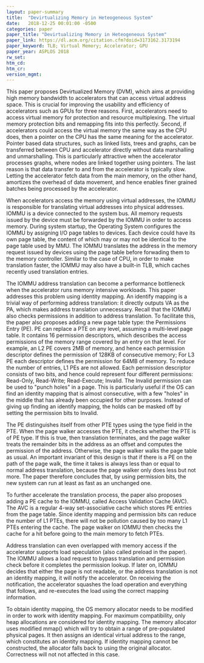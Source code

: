 ```yaml
---
layout: paper-summary
title:  "Devirtualizing Memory in Heteogeneous System"
date:   2018-12-25 00:01:00 -0500
categories: paper
paper_title: "Devirtualizing Memory in Heteogeneous System"
paper_link: https://dl.acm.org/citation.cfm?doid=3173162.3173194
paper_keyword: TLB; Virtual Memory; Accelerator; GPU
paper_year: ASPLOS 2018
rw_set: 
htm_cd: 
htm_cr: 
version_mgmt: 
---
```


This paper proposes Devirtualized Memory (DVM), which aims at providing high memory bandwidth to accelerators that
can access virtual address space. This is crucial for improving the usability and efficiency of accelerators 
such as GPUs for three reasons. First, accelerators need to access virtual memory for protection and resource 
multiplexing. The virtual memory protection bits and remapping fits into this perfectly. Second, if accelerators could 
access the virtual memory the same way as the CPU does, then a pointer on the CPU has the same meaning for the accelerator. 
Pointer based data structures, such as linked lists, trees and graphs, can be transferred between CPU and accelerator 
directly without data marshalling and unmarshalling. This is particularly attractive when the accelerator processes 
graphs, where nodes are linked together using pointers. The last reason is that data transfer to and from the accelerator
is typically slow. Letting the accelerator fetch data from the main memory, on the other hand, amortizes the overhead
of data movement, and hence enables finer grained batches being processed by the accelerator. 

When accelerators access the memory using virtual addresses, the IOMMU is responsible for translating virtual addresses
into physical addresses. IOMMU is a device connected to the system bus. All memory requests issued by the device must
be forwarded by the IOMMU in order to access memory. During system startup, the Operating System configures the IOMMU
by assigning I/O page tables to devices. Each device could have its own page table, the content of which may or may not be 
identical to the page table used by MMU. The IOMMU translates the address in the memory request issued by devices 
using the page table before forwading them to the memory controller. Similar to the case of CPU, in order to make 
translation faster, the IOMMU may also have a built-in TLB, which caches recently used translation entries. 

The IOMMU address translation can become a performance bottleneck when the accelerator runs memory intensive workloads. 
This paper addresses this problem using identity mapping. An identify mapping is a trivial way of performing address
translation: it directly outputs VA as the PA, which makes address translation unnecessary. Recall that the IOMMU also
checks permissions in addition to address translation. To facilitate this, the paper also proposes adding a new page 
table type: the Permissions Entry (PE). PE can replace a PTE on any level, assuming a multi-level page table. It contains
16 permission descriptors, which describes the access permissions of the memory range covered by an entry on that level. For
example, an L2 PE covers 2MB of memory, and hence each permission descriptor defines the permission of 128KB of consecutive 
memory; For L3 PE each descriptor defines the permission for 64MB of memory. To reduce the number of entries, L1 PEs
are not allowed. Each permission descriptor consists of two bits, and hence could represent four different permissions:
Read-Only, Read-Write; Read-Execute; Invalid. The Invalid permission can be used to "punch holes" in a page. This is particularly
useful if the OS can find an identity mapping that is almost consecutive, with a few "holes" in the middle that has already 
been occupied for other purposes. Instead of giving up finding an identify mapping, the holds can be masked off by setting 
the permission bits to Invalid. 

The PE distinguishes itself from other PTE types using the type field in the PTE. When the page walker accesses the PTE, 
it checks whether the PTE is of PE type. If this is true, then translation terminates, and the page walker treats the 
remainder bits in the address as an offset and computes the permission of the address. Otherwise, the page walker 
walks the page table as usual. An important invariant of this design is that if there is a PE on the path of 
the page walk, the time it takes is always less than or equal to normal address translation, because the page walker
only does less but not more. The paper therefore concludes that, by using permission bits, the new system can run at least 
as fast as an unchanged one.

To further accelerate the translation process, the paper also proposes adding a PE cache to the IOMMU, called Access 
Validation Cache (AVC). The AVC is a regular 4-way set-associative cache which stores PE entries from the page table.
Since identity mapping and permission bits can reduce the number of L1 PTEs, there will not be pollution caused by 
too many L1 PTEs entering the cache. The page walker on IOMMU then checks the cache for a hit before going to the main memory
to fetch PTEs.

Address translation can even overlapped with memory access if the accelerator supports load speculation (also called 
preload in the paper). The IOMMU allows a load request to bypass translation and permission check before it completes 
the permission lookup. If later on, IOMMU decides that either the page is not readable, or the address translation is 
not an identity mapping, it will notify the accelerator. On receiving the notification, the accelerator squashes the 
load operation and everything that follows, and re-executes the load using the correct mapping information.

To obtain identity mapping, the OS memory allocator needs to be modified in order to work with identity mapping. For 
maximum compatibility, only heap allocations are considered for identity mapping. The memory allocator uses modified 
mmap() which will try to obtain a range of pre-populated physical pages. It then assigns an identical virtual address 
to the range, which constitutes an identity mapping. If identity mapping cannot be constructed, the allocator falls back
to using the original allocator. Correctness will not not affected in this case.